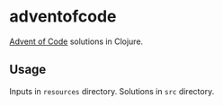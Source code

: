 # adventofcode

[Advent of Code](https://adventofcode.com) solutions in Clojure.

## Usage

Inputs in `resources` directory.
Solutions in `src` directory.
